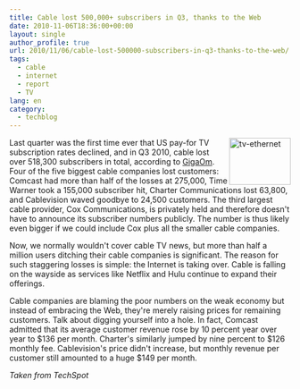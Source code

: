 ```yaml
---
title: Cable lost 500,000+ subscribers in Q3, thanks to the Web
date: 2010-11-06T18:36:00+00:00
layout: single
author_profile: true
url: 2010/11/06/cable-lost-500000-subscribers-in-q3-thanks-to-the-web/
tags:
  - cable
  - internet
  - report
  - TV
lang: en
category: 
  - techblog
---
```

[<img title="tv-ethernet" border="0" alt="tv-ethernet" align="right" src="http://lh3.ggpht.com/_vaUVXcmC3OI/TNWZKsiXnFI/AAAAAAAADGY/JmSqp_xxzHM/tv-ethernet_thumb%5B1%5D.jpg?imgmax=800" width="110" height="84" />](http://lh6.ggpht.com/_vaUVXcmC3OI/TNWZJsMa4UI/AAAAAAAADGU/bPV-MYbteQk/s1600-h/tv-ethernet%5B3%5D.jpg)Last quarter was the first time ever that US pay-for TV subscription rates declined, and in Q3 2010, cable lost over 518,300 subscribers in total, according to [GigaOm](http://gigaom.com/video/big-cable-is-bleeding-500k-subscribers-lost-last-quarter/). Four of the five biggest cable companies lost customers: Comcast had more than half of the losses at 275,000, Time Warner took a 155,000 subscriber hit, Charter Communications lost 63,800, and Cablevision waved goodbye to 24,500 customers. The third largest cable provider, Cox Communications, is privately held and therefore doesn't have to announce its subscriber numbers publicly. The number is thus likely even bigger if we could include Cox plus all the smaller cable companies. 

Now, we normally wouldn't cover cable TV news, but more than half a million users ditching their cable companies is significant. The reason for such staggering losses is simple: the Internet is taking over. Cable is falling on the wayside as services like Netflix and Hulu continue to expand their offerings.

Cable companies are blaming the poor numbers on the weak economy but instead of embracing the Web, they're merely raising prices for remaining customers. Talk about digging yourself into a hole. In fact, Comcast admitted that its average customer revenue rose by 10 percent year over year to $136 per month. Charter's similarly jumped by nine percent to $126 monthly fee. Cablevision's price didn't increase, but monthly revenue per customer still amounted to a huge $149 per month.

_Taken from TechSpot_